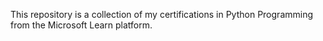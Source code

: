 This repository is a collection of my certifications in Python Programming from the Microsoft Learn platform.
